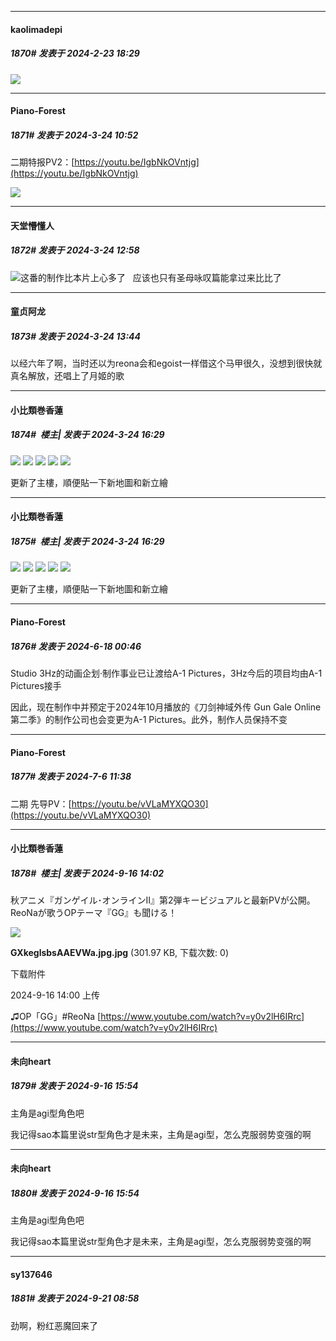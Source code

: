 ﻿
*****

####  kaolimadepi  
##### 1870#       发表于 2024-2-23 18:29

<img src="https://p.sda1.dev/15/52e6e33339d67fd09deecef387675c5c/CMP_20240223182811730.jpg" referrerpolicy="no-referrer">

*****

####  Piano-Forest  
##### 1871#       发表于 2024-3-24 10:52

二期特报PV2：[https://youtu.be/IgbNkOVntjg](https://youtu.be/IgbNkOVntjg)

<img src="https://p.sda1.dev/16/ca08ccdb2679abe176d73032deef02c2/20240324_105057.jpg" referrerpolicy="no-referrer">


*****

####  天堂懵懂人  
##### 1872#       发表于 2024-3-24 12:58

<img src="https://static.saraba1st.com/image/smiley/face2017/067.png" referrerpolicy="no-referrer">这番的制作比本片上心多了   应该也只有圣母咏叹篇能拿过来比比了  


*****

####  童贞阿龙  
##### 1873#       发表于 2024-3-24 13:44

以经六年了啊，当时还以为reona会和egoist一样借这个马甲很久，没想到很快就真名解放，还唱上了月姬的歌


*****

####  小比類巻香蓮  
##### 1874#         楼主| 发表于 2024-3-24 16:29

<img src="https://gungale-online.net/assets/img/kv/hedaer_img01.jpg" referrerpolicy="no-referrer">
<img src="https://gungale-online.net/assets/img/char01.png" referrerpolicy="no-referrer">
<img src="https://gungale-online.net/assets/img/char02.png" referrerpolicy="no-referrer">
<img src="https://gungale-online.net/assets/img/char03.png" referrerpolicy="no-referrer">
<img src="https://gungale-online.net/assets/img/char04.png" referrerpolicy="no-referrer">

更新了主樓，順便貼一下新地圖和新立繪

*****

####  小比類巻香蓮  
##### 1875#         楼主| 发表于 2024-3-24 16:29

<img src="https://gungale-online.net/assets/img/kv/hedaer_img01.jpg" referrerpolicy="no-referrer">
<img src="https://gungale-online.net/assets/img/char01.png" referrerpolicy="no-referrer">
<img src="https://gungale-online.net/assets/img/char02.png" referrerpolicy="no-referrer">
<img src="https://gungale-online.net/assets/img/char03.png" referrerpolicy="no-referrer">
<img src="https://gungale-online.net/assets/img/char04.png" referrerpolicy="no-referrer">

更新了主樓，順便貼一下新地圖和新立繪

*****

####  Piano-Forest  
##### 1876#       发表于 2024-6-18 00:46

Studio 3Hz的动画企划·制作事业已让渡给A-1 Pictures，3Hz今后的项目均由A-1 Pictures接手

因此，现在制作中并预定于2024年10月播放的《刀剑神域外传 Gun Gale Online 第二季》的制作公司也会变更为A-1 Pictures。此外，制作人员保持不变

*****

####  Piano-Forest  
##### 1877#       发表于 2024-7-6 11:38

二期 先导PV：[https://youtu.be/vVLaMYXQO30](https://youtu.be/vVLaMYXQO30)

*****

####  小比類巻香蓮  
##### 1878#         楼主| 发表于 2024-9-16 14:02

秋アニメ『ガンゲイル･オンラインⅡ』第2弾キービジュアルと最新PVが公開。ReoNaが歌うOPテーマ『GG』も聞ける！

<img src="https://img.saraba1st.com/forum/202409/16/140048qh7hvfkz6wg6pd4a.jpg" referrerpolicy="no-referrer">

<strong>GXkeglsbsAAEVWa.jpg.jpg</strong> (301.97 KB, 下载次数: 0)

下载附件

2024-9-16 14:00 上传

♫OP「GG」#ReoNa
[https://www.youtube.com/watch?v=y0v2lH6IRrc](https://www.youtube.com/watch?v=y0v2lH6IRrc)


*****

####  未向heart  
##### 1879#       发表于 2024-9-16 15:54

主角是agi型角色吧

我记得sao本篇里说str型角色才是未来，主角是agi型，怎么克服弱势变强的啊

*****

####  未向heart  
##### 1880#       发表于 2024-9-16 15:54

主角是agi型角色吧

我记得sao本篇里说str型角色才是未来，主角是agi型，怎么克服弱势变强的啊


*****

####  sy137646  
##### 1881#       发表于 2024-9-21 08:58

劲啊，粉红恶魔回来了

